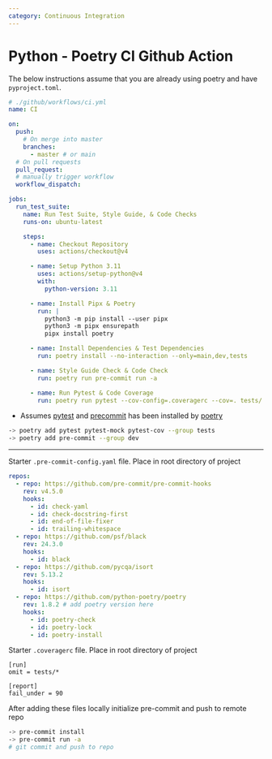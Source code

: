 ```yaml
---
category: Continuous Integration
---
```


# Python - Poetry CI Github Action

The below instructions assume that you are already using poetry and have `pyproject.toml`.

```yaml
# ./github/workflows/ci.yml
name: CI

on:
  push:
    # On merge into master
    branches:
      - master # or main
  # On pull requests
  pull_request:
  # manually trigger workflow
  workflow_dispatch:

jobs:
  run_test_suite:
    name: Run Test Suite, Style Guide, & Code Checks
    runs-on: ubuntu-latest

    steps:
      - name: Checkout Repository
        uses: actions/checkout@v4

      - name: Setup Python 3.11
        uses: actions/setup-python@v4
        with:
          python-version: 3.11

      - name: Install Pipx & Poetry
        run: |
          python3 -m pip install --user pipx
          python3 -m pipx ensurepath
          pipx install poetry

      - name: Install Dependencies & Test Dependencies
        run: poetry install --no-interaction --only=main,dev,tests

      - name: Style Guide Check & Code Check
        run: poetry run pre-commit run -a

      - name: Run Pytest & Code Coverage
        run: poetry run pytest --cov-config=.coveragerc --cov=. tests/
```

- Assumes [pytest](https://docs.pytest.org/en/7.4.x/) and [precommit](https://pre-commit.com/) has been installed by [poetry](https://python-poetry.org/)

```bash
-> poetry add pytest pytest-mock pytest-cov --group tests
-> poetry add pre-commit --group dev
```

---

Starter `.pre-commit-config.yaml` file. Place in root directory of project

```yaml
repos:
  - repo: https://github.com/pre-commit/pre-commit-hooks
    rev: v4.5.0
    hooks:
      - id: check-yaml
      - id: check-docstring-first
      - id: end-of-file-fixer
      - id: trailing-whitespace
  - repo: https://github.com/psf/black
    rev: 24.3.0
    hooks:
      - id: black
  - repo: https://github.com/pycqa/isort
    rev: 5.13.2
    hooks:
      - id: isort
  - repo: https://github.com/python-poetry/poetry
    rev: 1.8.2 # add poetry version here
    hooks:
      - id: poetry-check
      - id: poetry-lock
      - id: poetry-install
```

Starter `.coveragerc` file. Place in root directory of project

```.coveragerc
[run]
omit = tests/*

[report]
fail_under = 90
```

After adding these files locally initialize pre-commit and push to remote repo

```bash
-> pre-commit install
-> pre-commit run -a
# git commit and push to repo
```
